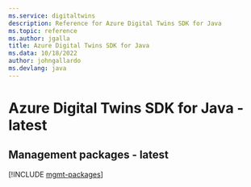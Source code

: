 ```yaml
---
ms.service: digitaltwins
description: Reference for Azure Digital Twins SDK for Java
ms.topic: reference
ms.author: jgalla
title: Azure Digital Twins SDK for Java
ms.data: 10/18/2022
author: johngallardo
ms.devlang: java
---
```

# Azure Digital Twins SDK for Java - latest

## Management packages - latest
[!INCLUDE [mgmt-packages](digital-twins-mgmt-index.md)]